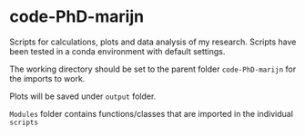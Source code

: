 # code-PhD-marijn

Scripts for calculations, plots and data analysis of my research. 
Scripts have been tested in a conda environment with default settings. 

The working directory should be set to the parent folder `code-PhD-marijn` for the imports to work.

Plots will be saved under `output` folder. 

`Modules` folder contains functions/classes that are imported in the individual `scripts`

